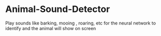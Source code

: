 # Animal-Sound-Detector
Play sounds like barking, mooing , roaring, etc for the neural network to identify and the animal will show on screen
